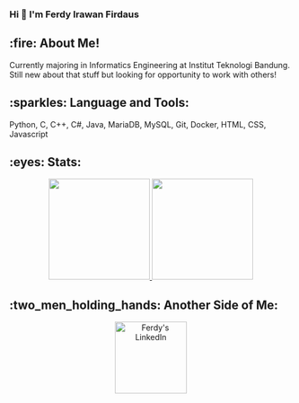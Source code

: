 ### Hi 👋 I'm Ferdy Irawan Firdaus

<h2> :fire: About Me! </h2>
Currently majoring in Informatics Engineering at Institut Teknologi Bandung. Still new about that stuff but looking for opportunity to work with others!

<h2> :sparkles: Language and Tools: </h2>
Python, C, C++, C#, Java, MariaDB, MySQL, Git, Docker, HTML, CSS, Javascript

<h2> :eyes: Stats: </h2>

<p align="center">
<a href="https://github.com/ferdyirawanf">
  <img height="180em" src="https://github-readme-stats-eight-theta.vercel.app/api?username=ferdyirawanf&show_icons=true&theme=algolia&include_all_commits=true&count_private=true"/>
  <img height="180em" src="https://github-readme-stats-eight-theta.vercel.app/api/top-langs/?username=ferdyirawanf&layout=compact&langs_count=8&theme=algolia"/>
</a> 
</p> 

<h2> :two_men_holding_hands: Another Side of Me: </h2>
<div align="center">
  <a href="https://www.linkedin.com/in/ferdy-irawan-firdaus-014418202">
  <img alt="Ferdy's LinkedIn" width="128px" src="https://img.shields.io/badge/LinkedIn-0077B5?style=for-the-badge&logo=linkedin&logoColor=white" />
  </a>
</div>
